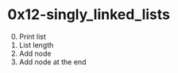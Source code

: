 <h1>0x12-singly_linked_lists</h1>

00. Print list<br>
01. List length<br>
02. Add node<br>
03. Add node at the end<br>
